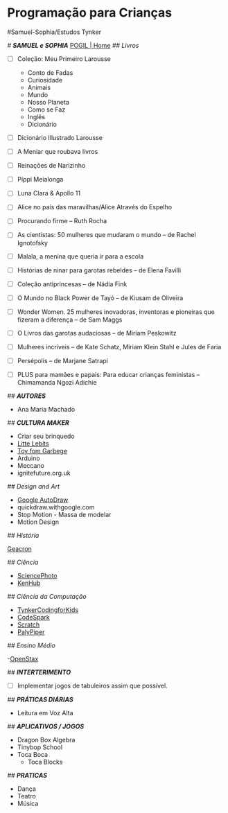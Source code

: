 # Programação para Crianças
#Samuel-Sophia/Estudos
Tynker

*# **SAMUEL e SOPHIA***
[POGIL | Home](https://www.pogil.org/)
*## Livros*

- [ ] Coleção: Meu Primeiro Larousse

	- Conto de Fadas
	- Curiosidade
	- Animais
	- Mundo
	- Nosso Planeta
	- Como se Faz
	- Inglês
	- Dicionário

- [ ] Dicionário Illustrado Larousse

- [ ] A Meniar que roubava livros
- [ ] Reinações de Narizinho
- [ ] Píppi Meialonga
- [ ] Luna Clara & Apollo 11
- [ ] Alice no país das maravilhas/Alice Através do Espelho
- [ ] Procurando firme – Ruth Rocha
- [ ] As cientistas: 50 mulheres que mudaram o mundo – de  Rachel Ignotofsky
- [ ] Malala, a menina que queria ir para a escola
- [ ] Histórias de ninar para garotas rebeldes – de Elena Favilli
- [ ] Coleção antiprincesas – de Nádia Fink
- [ ] O Mundo no Black Power de Tayó – de Kiusam de Oliveira
- [ ] Wonder Women. 25 mulheres inovadoras, inventoras e pioneiras que fizeram a diferença – de Sam Maggs
- [ ] O Livros das garotas audaciosas – de Miriam Peskowitz
- [ ] Mulheres incríveis – de Kate Schatz, Miriam Klein Stahl e Jules de Faria
- [ ] Persépolis – de Marjane Satrapi
- [ ] PLUS para mamães e papais: Para educar crianças feministas – Chimamanda Ngozi Adichie

*## **AUTORES***

- Ana Maria Machado

*## **CULTURA MAKER***

- Criar seu brinquedo
- [Litte Lebits](_http://littlebits.cc/_)
- [Toy fom Garbege](_http://www.arvindguptatoys.com_)
- Arduino
- Meccano
- ignitefuture.org.uk

*## Design and Art*

- [Google AutoDraw](_https://www.autodraw.com/_)
- quickdraw.withgoogle.com
- Stop Motion - Massa de modelar
- Motion Design

*## História*
 
 [Geacron](_http://geacron.com/_)

*## Ciência*

- [SciencePhoto](_http://www.sciencephoto.com/_)
- [KenHub](_https://www.kenhub.com/_)

*## Ciência da Computação*

- [TynkerCodingforKids](_https://www.tynker.com/_)
- [CodeSpark](_http://codespark.org/_)
- [Scratch](_https://scratch.mit.edu/_)
- [PalyPiper](_https://www.playpiper.com/_)

*## Ensino Médio*

-[OpenStax](_https://openstax.org/_)

*## **INTERTERIMENTO***

- [ ] Implementar jogos de tabuleiros assim que possível.

*## **PRÁTICAS DIÁRIAS***

- Leitura em Voz Alta

*## **APLICATIVOS / JOGOS***

- Dragon Box Algebra
- Tinybop School
- Toca Boca
	- Toca Blocks

*## **PRATICAS***

- Dança
- Teatro
- Música

